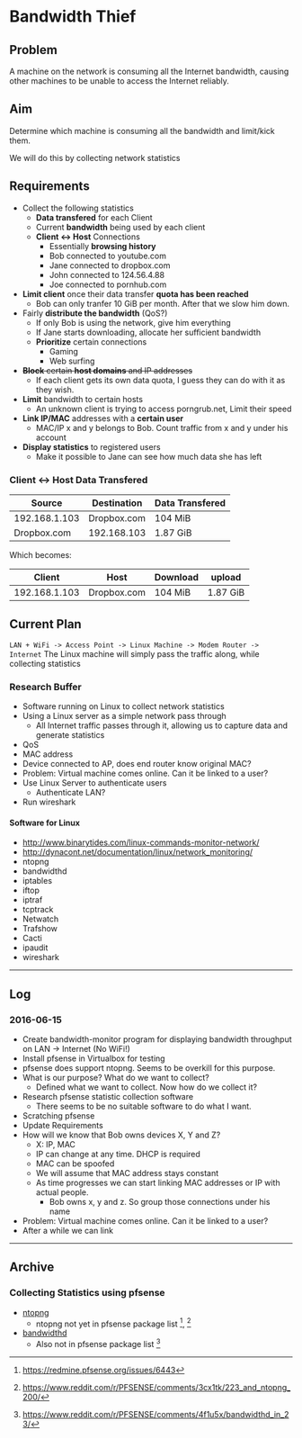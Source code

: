 Bandwidth Thief
===============

## Problem
A machine on the network is consuming all the Internet bandwidth, causing other machines to be unable to access the Internet reliably.

## Aim
Determine which machine is consuming all the bandwidth and limit/kick them.

We will do this by collecting network statistics

## Requirements
- Collect the following statistics
    - **Data transfered** for each Client
    - Current **bandwidth** being used by each client
    - **Client <-> Host** Connections
        - Essentially **browsing history**
        - Bob connected to youtube.com
        - Jane connected to dropbox.com
        - John connected to 124.56.4.88
        - Joe connected to pornhub.com
- **Limit client** once their data transfer **quota has been reached**
    - Bob can only tranfer 10 GiB per month. After that we slow him down.
- Fairly **distribute the bandwidth** (QoS?)
    - If only Bob is using the network, give him everything
    - If Jane starts downloading, allocate her sufficient bandwidth
    - **Prioritize** certain connections
        - Gaming
        - Web surfing
- <strike>**Block** certain **host domains** and IP addresses</strike>
    - If each client gets its own data quota, I guess they can do with it as they wish.
- **Limit** bandwidth to certain hosts
    - An unknown client is trying to access porngrub.net, Limit their speed
- **Link IP/MAC** addresses with a **certain user**
    - MAC/IP x and y belongs to Bob. Count traffic from x and y under his account
- **Display statistics** to registered users
    - Make it possible to Jane can see how much data she has left


### Client <-> Host Data Transfered

| Source | Destination | Data Transfered |
| ------ | ----------- | --------------- |
| 192.168.1.103 | Dropbox.com | 104 MiB
| Dropbox.com   | 192.168.103 | 1.87 GiB

Which becomes:

| Client | Host | Download | upload |
| ------ | ---- | -------- | ------ |
| 192.168.1.103 | Dropbox.com | 104 MiB | 1.87 GiB

## Current Plan
`LAN + WiFi -> Access Point -> Linux Machine -> Modem Router -> Internet`
The Linux machine will simply pass the traffic along, while collecting statistics

### Research Buffer
- Software running on Linux to collect network statistics
- Using a Linux server as a simple network pass through
    - All Internet traffic passes through it, allowing us to capture data and generate statistics
- QoS
- MAC address
- Device connected to AP, does end router know original MAC?
- Problem: Virtual machine comes online. Can it be linked to a user?
- Use Linux Server to authenticate users
    - Authenticate LAN?
- Run wireshark

#### Software for Linux
- http://www.binarytides.com/linux-commands-monitor-network/
- http://dynacont.net/documentation/linux/network_monitoring/
- ntopng
- bandwidthd
- iptables
- iftop
- iptraf
- tcptrack
- Netwatch
- Trafshow
- Cacti
- ipaudit
- wireshark

----

## Log
### 2016-06-15

- Create bandwidth-monitor program for displaying bandwidth throughput on LAN -> Internet (No WiFi!)
- Install pfsense in Virtualbox for testing
- pfsense does support ntopng. Seems to be overkill for this purpose.
- What is our purpose? What do we want to collect?
    - Defined what we want to collect. Now how do we collect it?
- Research pfsense statistic collection software
    - There seems to be no suitable software to do what I want.
- Scratching pfsense
- Update Requirements
- How will we know that Bob owns devices X, Y and Z?
    - X: IP, MAC
    - IP can change at any time. DHCP is required
    - MAC can be spoofed
    - We will assume that MAC address stays constant
    - As time progresses we can start linking MAC addresses or IP with actual people.
        - Bob owns x, y and z. So group those connections under his name
- Problem: Virtual machine comes online. Can it be linked to a user?
- After a while we can link

----
## Archive
### Collecting Statistics using pfsense
- [ntopng]
    - ntopng not yet in pfsense package list [^1], [^3]
- [bandwidthd]
    - Also not in pfsense package list [^2]

[ntopng]:http://www.ntop.org/products/traffic-analysis/ntop/
[bandwidthd]:http://bandwidthd.sourceforge.net/
[^1]:https://redmine.pfsense.org/issues/6443
[^2]:https://www.reddit.com/r/PFSENSE/comments/4f1u5x/bandwidthd_in_23/
[^3]:https://www.reddit.com/r/PFSENSE/comments/3cx1tk/223_and_ntopng_200/
